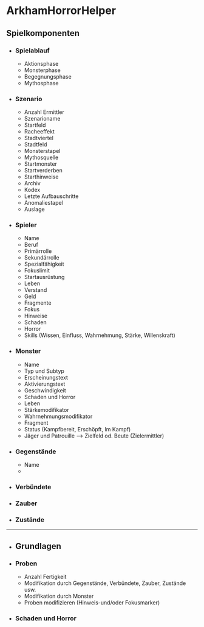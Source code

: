 # ArkhamHorrorHelper


## Spielkomponenten
- ### Spielablauf
    - Aktionsphase
    - Monsterphase
    - Begegnungsphase
    - Mythosphase
- ### Szenario
    - Anzahl Ermittler
    - Szenarioname
    - Startfeld
    - Racheeffekt
    - Stadtviertel
    - Stadtfeld
    - Monsterstapel
    - Mythosquelle
    - Startmonster
    - Startverderben
    - Starthinweise
    - Archiv
    - Kodex
    - Letzte Aufbauschritte
    - Anomaliestapel
    - Auslage
- ### Spieler
  - Name
  - Beruf
  - Primärrolle
  - Sekundärrolle
  - Spezialfähigkeit
  - Fokuslimit
  - Startausrüstung
  - Leben
  - Verstand
  - Geld
  - Fragmente
  - Fokus
  - Hinweise
  - Schaden
  - Horror
  - Skills (Wissen, Einfluss, Wahrnehmung, Stärke, Willenskraft)
- ### Monster
    - Name
    - Typ und Subtyp
    - Erscheinungstext
    - Aktivierungstext
    - Geschwindigkeit
    - Schaden und Horror
    - Leben
    - Stärkemodifikator
    - Wahrnehmungsmodifikator
    - Fragment
    - Status (Kampfbereit, Erschöpft, Im Kampf)
    - Jäger und Patrouille --> Zielfeld od. Beute (Zielermittler)
- ### Gegenstände
    - Name
    - 
- ### Verbündete

- ### Zauber

- ### Zustände
---
- ## Grundlagen
- ### Proben
    - Anzahl Fertigkeit
    - Modifikation durch Gegenstände, Verbündete, Zauber, Zustände usw.
    - Modifikation durch Monster
    - Proben modifizieren (Hinweis-und/oder Fokusmarker)
- ### Schaden und Horror

